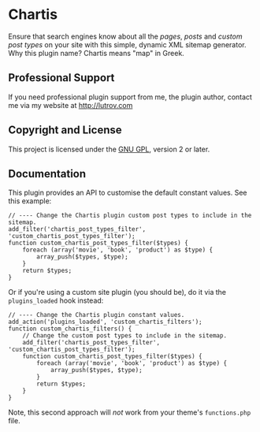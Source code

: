 # Chartis

Ensure that search engines know about all the _pages_, _posts_ and _custom post types_ on your site with this simple, dynamic XML sitemap generator. Why this plugin name? Chartis means "map" in Greek.

## Professional Support

If you need professional plugin support from me, the plugin author, contact me via my website at http://lutrov.com

## Copyright and License

This project is licensed under the [GNU GPL](http://www.gnu.org/licenses/old-licenses/gpl-2.0.html), version 2 or later.

## Documentation

This plugin provides an API to customise the default constant values. See this example:

	// ---- Change the Chartis plugin custom post types to include in the sitemap.
	add_filter('chartis_post_types_filter', 'custom_chartis_post_types_filter');
	function custom_chartis_post_types_filter($types) {
		foreach (array('movie', 'book', 'product') as $type) {
			array_push($types, $type);
		}
		return $types;
	}

Or if you're using a custom site plugin (you should be), do it via the `plugins_loaded` hook instead:

	// ---- Change the Chartis plugin constant values.
	add_action('plugins_loaded', 'custom_chartis_filters');
	function custom_chartis_filters() {
		// Change the custom post types to include in the sitemap.
		add_filter('chartis_post_types_filter', 'custom_chartis_post_types_filter');
		function custom_chartis_post_types_filter($types) {
			foreach (array('movie', 'book', 'product') as $type) {
				array_push($types, $type);
			}
			return $types;
		}
	}

Note, this second approach will _not_ work from your theme's `functions.php` file.
